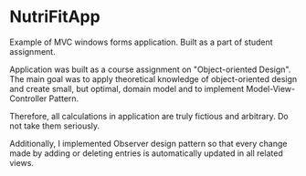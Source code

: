 # NutriFitApp
Example of MVC windows forms application. Built as a part of student assignment.

Application was built as a course assignment on "Object-oriented Design". The main goal was to apply theoretical knowledge of object-oriented design and create small, but optimal, domain model and to implement Model-View-Controller Pattern. 

Therefore, all calculations in application are truly fictious and arbitrary. Do not take them seriously.

Additionally, I implemented Observer design pattern so that every change made by adding or deleting entries is automatically updated in all related views.

